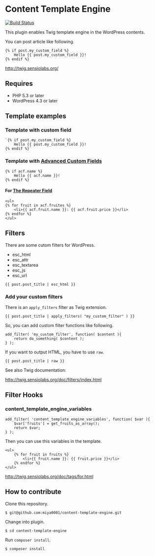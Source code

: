 # Content Template Engine

[![Build Status](https://travis-ci.org/miya0001/content-template-engine.svg?branch=master)](https://travis-ci.org/miya0001/content-template-engine)

This plugin enables Twig template engine in the WordPress contents.

You can post article like following.

```
{% if post.my_custom_field %}
    Hello {{ post.my_custom_field }}!
{% endif %}
```

http://twig.sensiolabs.org/

## Requires

* PHP 5.3 or later
* WordPress 4.3 or later

## Template examples

### Template with custom field

```
`{% if post.my_custom_field %}
    Hello {{ post.my_custom_field }}!
{% endif %}`
```

### Template with [Advanced Custom Fields](http://www.advancedcustomfields.com/)

```
{% if acf.name %}
    Hello {{ acf.name }}!
{% endif %}
```

#### For [The Repeater Field](http://www.advancedcustomfields.com/add-ons/repeater-field/)

```
<ul>
{% for fruit in acf.fruites %}
    <li>{{ acf.fruit.name }}: {{ acf.fruit.price }}</li>
{% endfor %}
</ul>
```

## Filters

There are some cutom filters for WordPress.

* esc_html
* esc_attr
* esc_textarea
* esc_js
* esc_url

```
{{ post.post_title | esc_html }}
```

### Add your custom filters

There is an `apply_filters` filter as Twig extension.

```
{{ post.post_title | apply_filters( "my_custom_filter" ) }}
```

So, you can add custom filter functions like following.

```
add_filter( 'my_custom_filter', function( $content ){
    return do_something( $content );
} );
```

If you want to output HTML, you have to use `raw`.

```
{{ post.post_title | raw }}
```

See also Twig documentation:

http://twig.sensiolabs.org/doc/filters/index.html

## Filter Hooks

### content_template_engine_variables

```
add_filter( 'content_template_engine_variables', function( $var ){
    $var['fruits'] = get_fruits_as_array();
    return $var;
} );
```

Then you can use this variables in the template.

```
<ul>
    {% for fruit in fruits %}
        <li>{{ fruit.name }}: {{ fruit.price }}</li>
    {% endfor %}
</ul>
```

http://twig.sensiolabs.org/doc/tags/for.html

## How to contribute

Clone this repository.

```
$ git@github.com:miya0001/content-template-engine.git
```

Change into plugin.

```
$ cd content-template-engine
```

Run `composer install`.

```
$ composer install
```
